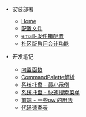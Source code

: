 - 安装部署
  - [Home](/odoo/)
  - [配置文件](/odoo/install/config_desciption.md)
  - [email-发件箱配置](/odoo/install/mail_outbox.md)
  - [社区版启用会计功能](/odoo/install/enable_accounting.md)

- 开发笔记
  - [内置函数](/odoo/dev_notes/built_in_function.md)
  - [CommandPalette解析](/odoo/dev_notes/command_palette.md)
  - [系统托盘 - 最小示例](/odoo/dev_notes/simplest_systray.md)
  - [系统托盘 - 快速搜索菜单](/odoo/dev_notes/systray_quick_menu.md)
  - [前端 - 一些owl的用法 ](/odoo/dev_notes/some_owl_usages.md)
  - [代码速查表](/odoo/dev_notes/code_quick_referemce_table.md)

